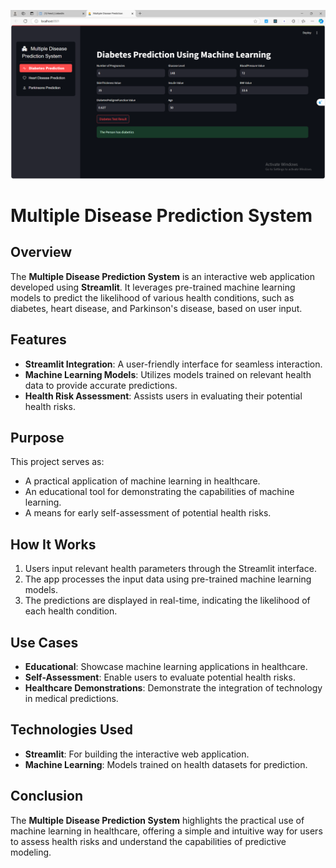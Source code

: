 ![Disease Prediction](Screenshot_69.png "Disease Prediction Interface")


# Multiple Disease Prediction System  

## Overview  
The **Multiple Disease Prediction System** is an interactive web application developed using **Streamlit**. It leverages pre-trained machine learning models to predict the likelihood of various health conditions, such as diabetes, heart disease, and Parkinson's disease, based on user input.  

## Features  
- **Streamlit Integration**: A user-friendly interface for seamless interaction.  
- **Machine Learning Models**: Utilizes models trained on relevant health data to provide accurate predictions.  
- **Health Risk Assessment**: Assists users in evaluating their potential health risks.  

## Purpose  
This project serves as:  
- A practical application of machine learning in healthcare.  
- An educational tool for demonstrating the capabilities of machine learning.  
- A means for early self-assessment of potential health risks.  

## How It Works  
1. Users input relevant health parameters through the Streamlit interface.  
2. The app processes the input data using pre-trained machine learning models.  
3. The predictions are displayed in real-time, indicating the likelihood of each health condition.  

## Use Cases  
- **Educational**: Showcase machine learning applications in healthcare.  
- **Self-Assessment**: Enable users to evaluate potential health risks.  
- **Healthcare Demonstrations**: Demonstrate the integration of technology in medical predictions.  

## Technologies Used  
- **Streamlit**: For building the interactive web application.  
- **Machine Learning**: Models trained on health datasets for prediction.  

## Conclusion  
The **Multiple Disease Prediction System** highlights the practical use of machine learning in healthcare, offering a simple and intuitive way for users to assess health risks and understand the capabilities of predictive modeling.

